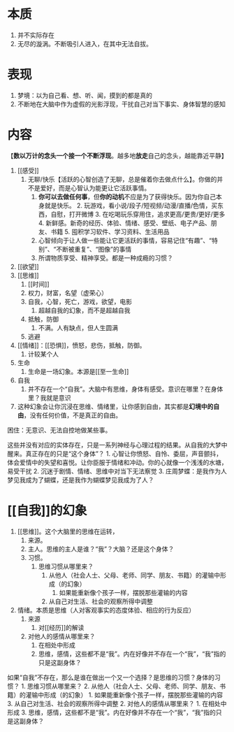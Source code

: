 # 本质
1. 并不实际存在
2. 无尽的漩涡。不断吸引人进入，在其中无法自拔。
# 表现
1. 梦境：以为自己看、想、听、闻，摸到的都是真的
2. 不断地在大脑中作为虚假的光影浮现，干扰自己对当下事实、身体智慧的感知
# 内容
【**数以万计的念头一个接一个不断浮现**。越多地**放走**自己的念头，越能靠近平静】
1. [[感受]] 
	1. 无聊/快乐【活跃的心智创造了无聊，总是催着你去做点什么】。你做的并不是爱好，而是心智认为能更让它活跃事情。
		1. **你可以去做任何事**，但**你的动机**不应是为了获得快乐。因为你自己本身就是快乐。
			2. 玩游戏，看小说/段子/短视频/动漫/直播/色情，买东西，自慰，打开微博
			3. 在吃喝玩乐穿用住，追求更高/更贵/更好/更多
			4. 新鲜感。新奇的经历、体验、情绪、感受、壁纸、电子产品、朋友、书籍
			5. 囤积学习软件、学习资料、生活用品
		2. 心智倾向于让人做一些能让它更活跃的事情，容易记住“有趣”、“特别”、“不断被重复”、“图像”的事情
		3. 所谓物质享受、精神享受。都是一种成瘾的习惯？
2. [[欲望]] 
3. [[思维]] 
	1. [[时间]] 
	2. 权力，财富，名望（虚荣心）
	3. 自我，心智，死亡，游戏，欲望，电影
		1. 超越自我的幻象，而不是超越自我
	4. 抵触，防御
		1. 不满。人有缺点，但人生圆满
	5. 逃避
4. [[情绪]]：[[恐惧]]，愤怒，悲伤，抵触，防御。
	1. 计较某个人
5. 生命
	1. 生命是一场幻象。本源是[[至一生命]] 
6. 自我
	1. 并不存在一个“自我”。大脑中有思维，身体有感受。意识在哪里？在身体里？我就是意识
7. 这种幻象会让你沉浸在思维、情绪里，让你感到自由，其实都是**幻境中的自由**，没有任何价值，不是真正的自由。

困住：无意识、无法自控地做某些事。

这些并没有对应的实体存在，只是一系列神经与心理过程的结果。从自我的大梦中醒来。真正存在的只是“这个身体”？
	1. 心智让你愤怒、自怜、委屈，声音颤抖，体会爱情中的失望和喜悦。让你臣服于情绪和冲动。你的心就像一个浅浅的水塘，易受干扰
	2. 沉迷于剧情、情绪、思维中对当下无法察觉
	3. 庄周梦蝶：是我作为人梦见我成为了蝴蝶，还是我作为蝴蝶梦见我成为了人？

# [[自我]]的幻象
1. [[思维]]。这个大脑里的思维在运转，
	1. 来源。
	2. 主人。思维的主人是谁？“我”？大脑？还是这个身体？
	3. 习惯。
		1. 思维习惯从哪里来？
			1. 从他人（社会人士、父母、老师、同学、朋友、书籍）的灌输中形成（的幻象）
				1. 如果能重新像个孩子一样，摆脱那些灌输的内容
			2. 从自己对生活、社会的观察所得中调整
2. 情绪。本质是思维（人对客观事实的态度体验、相应的行为反应）
	1. 来源
		1. 对[[经历]]的解读
	2. 对他人的感情从哪里来？
		1. 在相处中形成
		2. 思维，感情，这些都不是“我”。内在好像并不存在一个“我”，“我”指的只是这副身体？

如果“自我”不存在，那么是谁在做出一个又一个选择？是思维的习惯？身体的习惯？
	1. 思维习惯从哪里来？
		2. 从他人（社会人士、父母、老师、同学、朋友、书籍）的灌输中形成（的幻象）
			1. 如果能重新像个孩子一样，摆脱那些灌输的内容
		3. 从自己对生活、社会的观察所得中调整
	2. 对他人的感情从哪里来？
		1. 在相处中形成
	3. 思维，感情，这些都不是“我”。内在好像并不存在一个“我”，“我”指的只是这副身体？